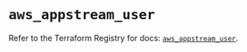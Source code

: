 # `aws_appstream_user`

Refer to the Terraform Registry for docs: [`aws_appstream_user`](https://registry.terraform.io/providers/hashicorp/aws/5.69.0/docs/resources/appstream_user).
